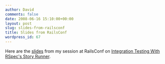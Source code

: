 ```yaml
---
author: David
comments: false
date: 2008-06-16 15:10:00+00:00
layout: post
slug: slides-from-railsconf
title: Slides from RailsConf
wordpress_id: 67
---
```


Here are the [slides](http://blog.davidchelimsky.net/assets/2008/7/14/IntegrationTestingWithRSpec.pdf.zip) from my session at RailsConf on [Integration Testing With RSpec's Story Runner](http://en.oreilly.com/rails2008/public/schedule/detail/2055).
